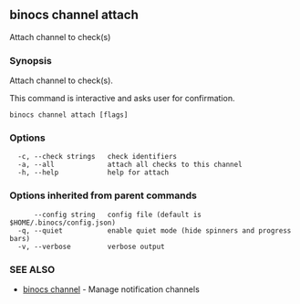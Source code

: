 ## binocs channel attach

Attach channel to check(s)

### Synopsis


Attach channel to check(s).

This command is interactive and asks user for confirmation.


```
binocs channel attach [flags]
```

### Options

```
  -c, --check strings   check identifiers
  -a, --all             attach all checks to this channel
  -h, --help            help for attach
```

### Options inherited from parent commands

```
      --config string   config file (default is $HOME/.binocs/config.json)
  -q, --quiet           enable quiet mode (hide spinners and progress bars)
  -v, --verbose         verbose output
```

### SEE ALSO

* [binocs channel](binocs_channel.md)	 - Manage notification channels


